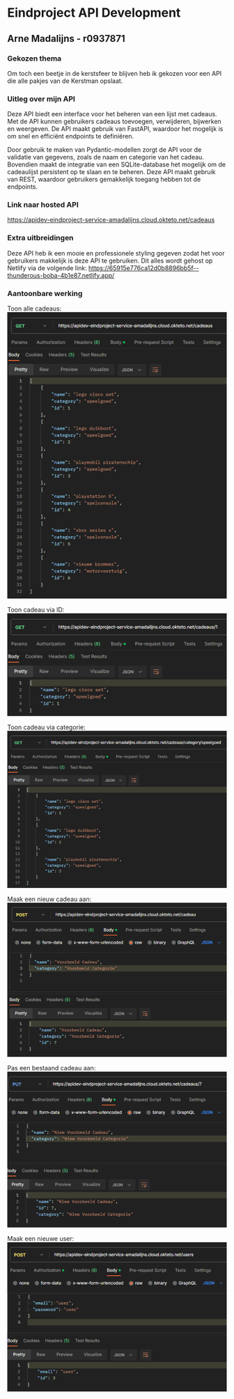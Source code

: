 # Eindproject API Development
## Arne Madalijns - r0937871

### Gekozen thema
Om toch een beetje in de kerstsfeer te blijven heb ik gekozen voor een API die alle pakjes van de Kerstman opslaat.
### Uitleg over mijn API
Deze API biedt een interface voor het beheren van een lijst met cadeaus. Met de API kunnen gebruikers cadeaus toevoegen, verwijderen, bijwerken en weergeven. De API maakt gebruik van FastAPI, waardoor het mogelijk is om snel en efficiënt endpoints te definiëren.

Door gebruik te maken van Pydantic-modellen zorgt de API voor de validatie van gegevens, zoals de naam en categorie van het cadeau. Bovendien maakt de integratie van een SQLite-database het mogelijk om de cadeaulijst persistent op te slaan en te beheren. Deze API maakt gebruik van REST, waardoor gebruikers gemakkelijk toegang hebben tot de endpoints.

### Link naar hosted API
https://apidev-eindproject-service-amadalijns.cloud.okteto.net/cadeaus

### Extra uitbreidingen
Deze API heb ik een mooie en professionele styling gegeven zodat het voor gebruikers makkelijk is deze API te gebruiken. Dit alles wordt gehost op Netlify via de volgende link:
https://65915e776ca12d0b8896bb5f--thunderous-boba-4b1e87.netlify.app/

### Aantoonbare werking
Toon alle cadeaus:<br>
![alt tekst](img/getAllPresents.png)

Toon cadeau via ID:<br>
![alt tekst](img/getPresentByID.png)

Toon cadeau via categorie:<br>
![alt tekst](img/getPresentsByCategory.png)

Maak een nieuw cadeau aan:<br>
![alt tekst](img/postNewPresent.png)

Pas een bestaand cadeau aan:<br>
![alt tekst](img/putPresent.png)

Maak een nieuwe user:<br>
![alt tekst](img/postNewUser.png)
